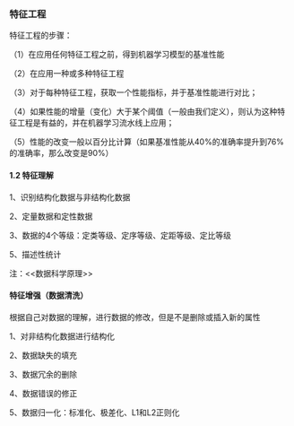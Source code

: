 ### 特征工程

特征工程的步骤：

（1）在应用任何特征工程之前，得到机器学习模型的基准性能

（2）在应用一种或多种特征工程

（3）对于每种特征工程，获取一个性能指标，并于基准性能进行对比；

（4）如果性能的增量（变化）大于某个阈值（一般由我们定义），则认为这种特征工程是有益的，并在机器学习流水线上应用；

（5）性能的改变一般以百分比计算（如果基准性能从40%的准确率提升到76%的准确率，那么改变是90%）

#### 1.2 特征理解

1、识别结构化数据与非结构化数据

2、定量数据和定性数据

3、数据的4个等级：定类等级、定序等级、定距等级、定比等级

5、描述性统计

注：<<数据科学原理>>

#### 特征增强（数据清洗）

根据自己对数据的理解，进行数据的修改，但是不是删除或插入新的属性

1、对非结构化数据进行结构化

2、数据缺失的填充

3、数据冗余的删除

4、数据错误的修正

5、数据归一化：标准化、极差化、L1和L2正则化